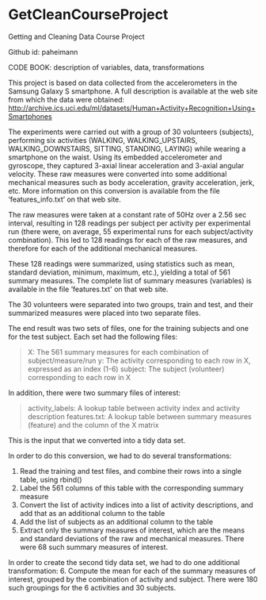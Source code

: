 GetCleanCourseProject
=====================

Getting and Cleaning Data Course Project

Github id: paheimann

CODE BOOK: description of variables, data, transformations

This project is based on data collected from the accelerometers in the Samsung Galaxy S smartphone. A full description is available at the web site from which the data were obtained:
 http://archive.ics.uci.edu/ml/datasets/Human+Activity+Recognition+Using+Smartphones

The experiments were carried out with a group of 30 volunteers (subjects), performing six activities (WALKING, WALKING_UPSTAIRS, WALKING_DOWNSTAIRS, SITTING, STANDING, LAYING) while wearing a smartphone on the waist. Using its embedded accelerometer and gyroscope, they captured 3-axial linear acceleration and 3-axial angular velocity.  These raw measures were converted into some additional mechanical measures such as body acceleration, gravity acceleration, jerk, etc.  More information on this conversion is available from the file ‘features_info.txt’ on that web site.

The raw measures were taken at a constant rate of 50Hz over a 2.56 sec interval, resulting in 128 readings per subject per activity per experimental run (there were, on average, 55 experimental runs for each subject/activity combination).  This led to 128 readings for each of the raw measures, and therefore for each of the additional mechanical measures.

These 128 readings were summarized, using statistics such as mean, standard deviation, minimum, maximum, etc.), yielding a total of 561 summary measures.  The complete list of summary measures (variables) is available in the file ’features.txt' on that web site.

The 30 volunteers were separated into two groups, train and test, and their summarized measures were placed into two separate files.

The end result was two sets of files, one for the training subjects and one for the test subject.  Each set had the following files:
> X: The 561 summary measures for each combination of subject/measure/run
> y: The activity corresponding to each row in X, expressed as an index (1-6)
> subject: The subject (volunteer) corresponding to each row in X

In addition, there were two summary files of interest:
> activity_labels: A lookup table between activity index and activity description
> features.txt: A lookup table between summary measures (feature) and the column of the X matrix

This is the input that we converted into a tidy data set.

In order to do this conversion, we had to do several transformations:
1. Read the training and test files, and combine their rows into a single table, using rbind()
2. Label the 561 columns of this table with the corresponding summary measure
3. Convert the list of activity indices into a list of activity descriptions, and add that as an additional column to the table
4. Add the list of subjects as an additional column to the table
5. Extract only the summary measures of interest, which are the means and standard deviations of the raw and mechanical measures.  There were 68 such summary measures of interest.

In order to create the second tidy data set, we had to do one additional transformation:
6. Compute the mean for each of the summary measures of interest, grouped by the combination of activity and subject.  There were 180 such groupings for the 6 activities and 30 subjects.

